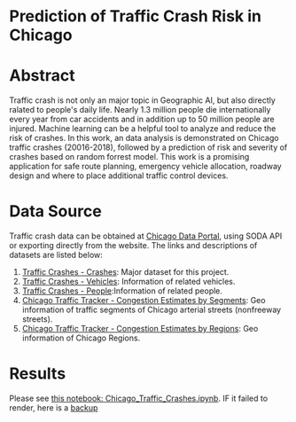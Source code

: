 # Prediction of Traffic Crash Risk in Chicago

# Abstract

Traffic crash is not only an major topic in Geographic AI, but also directly ralated to people's daily life. Nearly 1.3 million people die internationally every year from car accidents and in addition up to 50 million people are injured. Machine learning can be a helpful tool to analyze and reduce the risk of crashes. In this work, an data analysis is demonstrated on Chicago traffic crashes (20016-2018), followed by a prediction of risk and severity of crashes based on random forrest model. This work is a promising application for safe route planning, emergency vehicle allocation, roadway design and where to place additional traffic control devices.

# Data Source
Traffic crash data can be obtained at [Chicago Data Portal](https://data.cityofchicago.org/), using SODA API or exporting directly from the website. The links and descriptions of datasets are listed below:
1. [Traffic Crashes - Crashes](https://data.cityofchicago.org/Transportation/Traffic-Crashes-Crashes/85ca-t3if): Major dataset for this project.
2. [Traffic Crashes - Vehicles](https://data.cityofchicago.org/Transportation/Traffic-Crashes-Vehicles/68nd-jvt3): Information of related vehicles.
3. [Traffic Crashes - People](https://data.cityofchicago.org/Transportation/Traffic-Crashes-People/u6pd-qa9d):Information of related people.
4. [Chicago Traffic Tracker - Congestion Estimates by Segments](https://data.cityofchicago.org/Transportation/Chicago-Traffic-Tracker-Congestion-Estimates-by-Se/n4j6-wkkf): Geo information of traffic segments of Chicago arterial streets (nonfreeway streets).
5. [Chicago Traffic Tracker - Congestion Estimates by Regions](https://data.cityofchicago.org/Transportation/Chicago-Traffic-Tracker-Congestion-Estimates-by-Re/t2qc-9pjd): Geo information of Chicago Regions.

# Results
Please see [this notebook: Chicago_Traffic_Crashes.ipynb](https://github.com/shengbo-ma/Prediction-of-Traffic-Crash-Risk-in-Chicago/blob/master/Chicago_Traffic_Crashes.ipynb). IF it failed to render, here is a [backup](https://nbviewer.jupyter.org/github/shengbo-ma/Prediction-of-Traffic-Crash-Risk-in-Chicago/blob/master/Chicago_Traffic_Crashes.ipynb)

